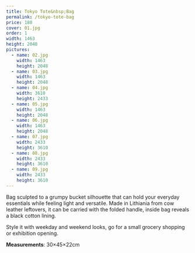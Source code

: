 ```yaml
---
title: Tokyo Tote&nbsp;Bag
permalink: /tokyo-tote-bag
price: 180
cover: 01.jpg
order: 1
width: 1463
height: 2048
pictures:
  - name: 02.jpg
    width: 1463
    height: 2048
  - name: 03.jpg
    width: 1463
    height: 2048
  - name: 04.jpg
    width: 3610
    height: 2433
  - name: 05.jpg
    width: 1463
    height: 2048
  - name: 06.jpg
    width: 1463
    height: 2048
  - name: 07.jpg
    width: 2433
    height: 3610
  - name: 08.jpg
    width: 2433
    height: 3610
  - name: 09.jpg
    width: 2433
    height: 3610
---
```


Bag sculpted to a grumpy bucket silhouette that can hold your everyday essentials while feeling light and versatile. Made in Lithiania from cow leather leftovers, it can be carried with the folded handle, inside bag reveals a black cotton lining.

Style it with weekday and weekend looks, go for a small grocery shopping or exhibition opening.

**Measurements**: 30&times;45&times;22cm

